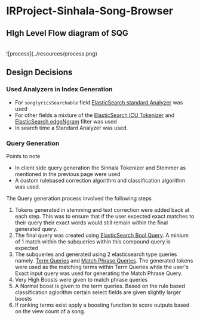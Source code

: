 # IRProject-Sinhala-Song-Browser

## HIgh Level Flow diagram of SQG
<br>
![process](../resources/process.png)

## Design Decisions

### Used Analyzers in Index Generation
* For `songlyricsSearchable` field [ElasticSearch standard Analyzer](https://www.elastic.co/guide/en/elasticsearch/reference/current/analysis-standard-analyzer.html) was used
* For other fields a mixture of the [ElasticSearch ICU Tokenizer](https://www.elastic.co/guide/en/elasticsearch/plugins/current/analysis-icu-tokenizer.html) and [ElasticSearch edgeNgram](https://www.elastic.co/guide/en/elasticsearch/reference/current/analysis-edgengram-tokenfilter.html) filter was used
* In search time a Standard Analyzer was used.

### Query Generation
Points to note

* In client side query generation the Sinhala Tokenizer and Stemmer as mentioned in the previous page were used
* A custom rulebased correction algorithm and classification algorithm was used.

The Query generation process involved the following steps

1. Tokens generated in stemming and text correction were added back at each step. This was to ensure that if the user expected exact matches to their query their exact words would still remain within the final generated query.
2. The final query was created using [ElasticSearch Bool Query](https://www.elastic.co/guide/en/elasticsearch/reference/current/query-dsl-bool-query.html). A minium of 1 match within the subqueries within this compound query is expected
3. The subqueries and generated using 2 elasticsearch type queries namely. [Term Queries](https://www.elastic.co/guide/en/elasticsearch/reference/current/query-dsl-terms-query.html) and [Match Phrase Queries](https://www.elastic.co/guide/en/elasticsearch/reference/current/query-dsl-match-query-phrase.html). The generated tokens were used as the matching terms within Term Queries while the user's Exact input query was used for generating the Match Phrase Query.
4. Very High Boosts were given to match phrase queries
5. A Normal boost is given to the term queries. Based on the rule based classification aglorithm certain select fields are given slightly larger boosts
6. If ranking terms exist apply a boosting function to score outputs based on the view count of a song.